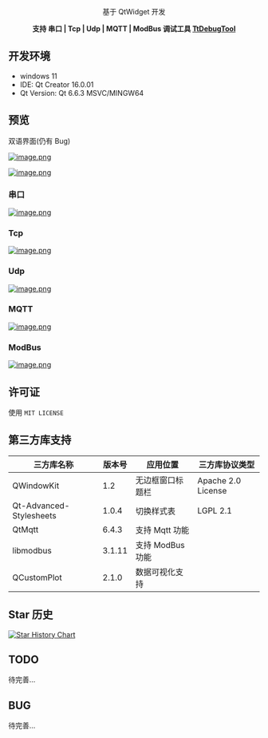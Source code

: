 <div align=center>
<!-- <img width=64 src="./common/delegateui_icon.svg"> -->

基于 QtWidget  开发

**支持 串口 | Tcp | Udp | MQTT | ModBus 调试工具 [TtDebugTool](https://github.com/mengps/DelegateUI)**

</div>

## 开发环境
* windows 11
* IDE: Qt Creator 16.0.01
* Qt Version: Qt 6.6.3 MSVC/MINGW64



## 预览
双语界面(仍有 Bug)

[![image.png](https://pic1.imgdb.cn/item/68260f7558cb8da5c8f49e96.png)](https://pic1.imgdb.cn/item/68260f7558cb8da5c8f49e96.png)

[![image.png](https://pic1.imgdb.cn/item/68260f6158cb8da5c8f49e70.png)](https://pic1.imgdb.cn/item/68260f6158cb8da5c8f49e70.png)


### 串口

[![image.png](https://pic1.imgdb.cn/item/68260ef658cb8da5c8f49ddf.png)](https://pic1.imgdb.cn/item/68260ef658cb8da5c8f49ddf.png)

### Tcp

[![image.png](https://pic1.imgdb.cn/item/68260fa058cb8da5c8f49ed0.png)](https://pic1.imgdb.cn/item/68260fa058cb8da5c8f49ed0.png)

### Udp

[![image.png](https://pic1.imgdb.cn/item/68260fb858cb8da5c8f49ef3.png)](https://pic1.imgdb.cn/item/68260fb858cb8da5c8f49ef3.png)

### MQTT

[![image.png](https://pic1.imgdb.cn/item/68260fd658cb8da5c8f49f12.png)](https://pic1.imgdb.cn/item/68260fd658cb8da5c8f49f12.png)

### ModBus

[![image.png](https://pic1.imgdb.cn/item/6826100258cb8da5c8f49f49.png)](https://pic1.imgdb.cn/item/6826100258cb8da5c8f49f49.png)



## 许可证

使用 `MIT LICENSE`


## 第三方库支持

| 三方库名称   | 版本号 | 应用位置  | 三方库协议类型 |
| ------------ | ---------- | --------------------- | -------------- |
| QWindowKit   | 1.2	| 无边框窗口标题栏            | Apache 2.0 License|
| Qt-Advanced-Stylesheets | 1.0.4	| 切换样式表| LGPL 2.1 |
| QtMqtt| 6.4.3 | 支持 Mqtt 功能|
| libmodbus | 3.1.11 | 支持 ModBus 功能|
| QCustomPlot | 2.1.0 | 数据可视化支持|



## Star 历史
[![Star History Chart](https://api.star-history.com/svg?repos=Ttigone/TtDebugTool&type=Date)](https://www.star-history.com/#Ttigone/TtDebugTool&Date)


## TODO
待完善...

## BUG
待完善...
